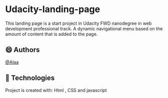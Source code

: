 # Udacity-landing-page
This landing page is a start project in Udacity FWD nanodegree in web development professional track.
A dynamic navigational menu based on the amount of content that is added to the page. 

## 😄 Authors 
 [@Alaa](https://github.com/AlaaMostapha)

## 🧠 Technologies

Project is created with: Html , CSS and javascript

